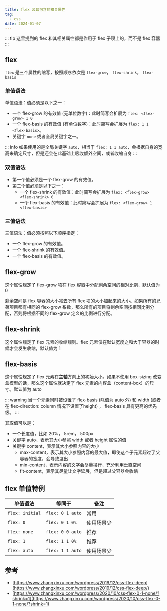```yaml
---
title: flex 及其包含的相关属性
tag:
  - css
date: 2024-01-07
---
```


::: tip
这里提到的 flex 和其相关属性都是作用于 flex 子项上的，而不是 flex 容器
:::

## flex

`flex` 是三个属性的缩写，按照顺序依次是 `flex-grow`， `flex-shrink`， `flex-basis`

### 单值语法

<!-- TODO: vim 模式匹配 -->

单值语法：值必须是以下之一：

- 一个 flex-grow 的有效值 (无单位数字)：此时简写会扩展为 `flex: <flex-grow> 1 0`
- 一个 flex-basis 的有效值 (有单位数字)：此时简写会扩展为 `flex: 1 1 <flex-basis>`。
- 关键字 `none` 或者全局关键字之一。

::: info
如果使用的是全局关键字 `auto`，相当于 `flex: 1 1 auto`，会根据自身的宽高来确定尺寸，但是还会在此基础上吸收额外空间，或者收缩自身
:::

### 双值语法

- 第一个值必须是一个 flex-grow 的有效值。
- 第二个值必须是以下之一：
  - 一个 flex-shrink 的有效值：此时简写会扩展为 `flex: <flex-grow> <flex-shrink> 0`
  - 一个 flex-basis 的有效值：此时简写会扩展为 `flex: <flex-grow> 1 <flex-basis>`

### 三值语法

三值语法：值必须按照以下顺序指定：

- 一个 flex-grow 的有效值。
- 一个 flex-shrink 的有效值。
- 一个 flex-basis 的有效值。

## flex-grow

这个属性规定了 flex-grow 项在 flex 容器中分配剩余空间的相对比例，默认值为 0

剩余空间是 flex 容器的大小减去所有 flex 项的大小加起来的大小。如果所有的兄弟项目都有相同的 flex-grow 系数，那么所有的项目将剩余空间按相同比例分配，否则将根据不同的 flex-grow 定义的比例进行分配。

## flex-shrink

这个属性规定了 flex 元素的收缩规则。flex 元素仅在默认宽度之和大于容器的时候才会发生收缩，默认值为 1

## flex-basis

这个属性规定了 flex 元素在**主轴**方向上的初始大小。如果不使用 box-sizing 改变盒模型的话，那么这个属性就决定了 flex 元素的内容盒（content-box）的尺寸。默认值为 auto

::: warning
当一个元素同时被设置了 flex-basis (除值为 auto 外) 和 width (或者在 flex-direction: column 情况下设置了height) ， flex-basis 具有更高的优先级。
:::

其取值可以是：

- 一个长度值，比如 20%， 5rem， 500px
- 关键字 auto，表示其大小参照 width 或者 height 属性的值
- 关键字 content，表示其大小参照内容的大小
  - max-content，表示其大小参照内容的最大值，即使这个子元素超过了父容器的宽度，会导致溢出
  - min-content，表示内容的文字会尽量换行，充分利用垂直空间
  - fit-content，表示其尽量让文字延展，但是超过父容器会收缩

## flex 单值特例

| 单值语法            | 等同于              | 备注    |
| --------------- | ---------------- | ----- |
| `flex: initial` | `flex: 0 1 auto` | 常用    |
| `flex: 0`       | `flex: 0 1 0%`   | 使用场景少 |
| `flex: none`    | `flex: 0 0 auto` | 推荐    |
| `flex: 1`       | `flex: 1 1 0%`   | 推荐    |
| `flex: auto`    | `flex: 1 1 auto` | 使用场景少 |



## 参考

- [https://www.zhangxinxu.com/wordpress/2019/12/css-flex-deep](https://www.zhangxinxu.com/wordpress/2019/12/css-flex-deep/)
- [https://www.zhangxinxu.com/wordpress/2020/10/css-flex-0-1-none/?shrink=1](https://www.zhangxinxu.com/wordpress/2020/10/css-flex-0-1-none/?shrink=1)
